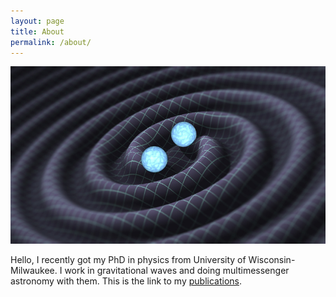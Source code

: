 ```yaml
---
layout: page
title: About
permalink: /about/
---
```


![Gravitational waves](/images/GW-CBC.jpg)

Hello, I recently got my PhD in physics from University of Wisconsin-Milwaukee.
I work in gravitational waves and doing multimessenger astronomy with them.
This is the link to my [publications](/projects).

